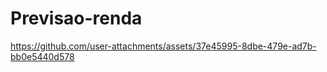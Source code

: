 # Previsao-renda




https://github.com/user-attachments/assets/37e45995-8dbe-479e-ad7b-bb0e5440d578

